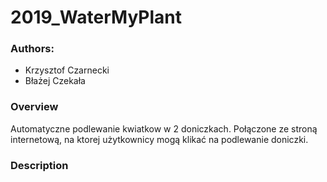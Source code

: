 # 2019_WaterMyPlant
### Authors: 
- Krzysztof Czarnecki
- Błażej Czekała

### Overview
Automatyczne podlewanie kwiatkow w 2 doniczkach. Połączone ze stroną internetową, na ktorej użytkownicy mogą klikać na podlewanie doniczki.

### Description